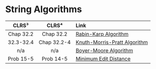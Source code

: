 # String Algorithms

| **CLRS³** | **CLRS⁴** | **Link** |
|:---:|:---:|:---|
| Chap 32.2 | Chap 32.2 | [Rabin-Karp Algorithm](https://github.com/pl3onasm/AADS/tree/main/algorithms/string-algorithms/rabin-karp)
| 32.3-32.4 | Chap 32.2-4 | [Knuth-Morris-Pratt Algorithm](https://github.com/pl3onasm/AADS/tree/main/algorithms/string-algorithms/knuth-morris-pratt)
| n/a | n/a | [Boyer-Moore Algorithm]()
| Prob 15-5| Prob 14-5 | [Minimum Edit Distance](https://github.com/pl3onasm/AADS/tree/main/algorithms/string-algorithms/min-edit-dist)
